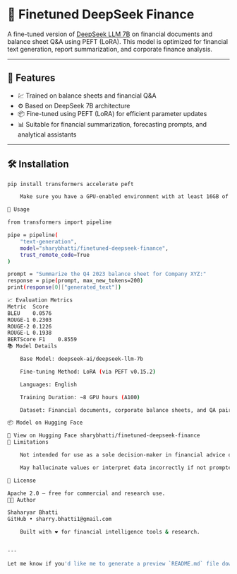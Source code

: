 

# 🧠 Finetuned DeepSeek Finance

A fine-tuned version of [DeepSeek LLM 7B](https://huggingface.co/deepseek-ai/deepseek-llm-7b) on financial documents and balance sheet Q&A using PEFT (LoRA). This model is optimized for financial text generation, report summarization, and corporate finance analysis.

---

## 🚀 Features

- 💹 Trained on balance sheets and financial Q&A
- ⚙️ Based on DeepSeek 7B architecture
- 📦 Fine-tuned using PEFT (LoRA) for efficient parameter updates
- 📊 Suitable for financial summarization, forecasting prompts, and analytical assistants

---

## 🛠️ Installation

```bash
pip install transformers accelerate peft

    Make sure you have a GPU-enabled environment with at least 16GB of VRAM.

🔧 Usage

from transformers import pipeline

pipe = pipeline(
    "text-generation",
    model="sharybhatti/finetuned-deepseek-finance",
    trust_remote_code=True
)

prompt = "Summarize the Q4 2023 balance sheet for Company XYZ:"
response = pipe(prompt, max_new_tokens=200)
print(response[0]["generated_text"])

📈 Evaluation Metrics
Metric	Score
BLEU	0.0576
ROUGE-1	0.2303
ROUGE-2	0.1226
ROUGE-L	0.1938
BERTScore F1	0.8559
📚 Model Details

    Base Model: deepseek-ai/deepseek-llm-7b

    Fine-tuning Method: LoRA (via PEFT v0.15.2)

    Languages: English

    Training Duration: ~8 GPU hours (A100)

    Dataset: Financial documents, corporate balance sheets, and QA pairs

📦 Model on Hugging Face

🔗 View on Hugging Face sharybhatti/finetuned-deepseek-finance
🛑 Limitations

    Not intended for use as a sole decision-maker in financial advice or investments.

    May hallucinate values or interpret data incorrectly if not prompted properly.

📄 License

Apache 2.0 – free for commercial and research use.
👨‍💻 Author

Shaharyar Bhatti
GitHub • sharry.bhatti1@gmail.com

    Built with ❤️ for financial intelligence tools & research.


---

Let me know if you'd like me to generate a preview `README.md` file download or include Hugging Face model car
